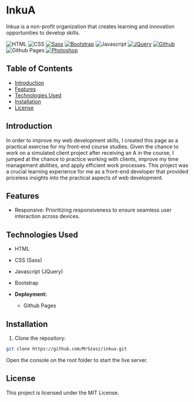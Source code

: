 # InkuA

Inkua is a non-profit organization that creates learning and innovation opportunities to develop skills.

![HTML](https://img.shields.io/badge/HTML5-E34F26?style=for-the-badge&logo=html5&logoColor=white) ![CSS](https://img.shields.io/badge/CSS3-1572B6?style=for-the-badge&logo=css3&logoColor=white) [![Sass](https://img.shields.io/badge/Sass-CC6699?style=for-the-badge&logo=sass&logoColor=white)](https://sass-lang.com/) [![Bootstrap](https://img.shields.io/badge/Bootstrap-563D7C?style=for-the-badge&logo=bootstrap&logoColor=white)](https://getbootstrap.com/) ![Javascript](https://img.shields.io/badge/JavaScript-323330?style=for-the-badge&logo=javascript&logoColor=F7DF1E) [![JQuery](https://img.shields.io/badge/jQuery-0769AD?style=for-the-badge&logo=jquery&logoColor=white)](https://jquery.com/) [![Github](https://img.shields.io/badge/GitHub-100000?style=for-the-badge&logo=github&logoColor=white)](https://github.com/) ![Github Pages](https://img.shields.io/badge/GitHub%20Pages-222222?style=for-the-badge&logo=GitHub%20Pages&logoColor=white) [![Photoshop](https://img.shields.io/badge/Adobe%20Photoshop-31A8FF?style=for-the-badge&logo=Adobe%20Photoshop&logoColor=black)](https://www.adobe.com/products/photoshop.html)

## Table of Contents

- [Introduction](#introduction)
- [Features](#features)
- [Technologies Used](#technologies-used)
- [Installation](#installation)
- [License](#license)

## Introduction

In order to improve my web development skills, I created this page as a practical exercise for my front-end course studies. Given the chance to work on a simulated client project after receiving an A in the course, I jumped at the chance to practice working with clients, improve my time management abilities, and apply efficient work processes. This project was a crucial learning experience for me as a front-end developer that provided priceless insights into the practical aspects of web development.

## Features

- Responsive: Prioritizing responsiveness to ensure seamless user interaction across devices.

## Technologies Used

- HTML
- CSS (Sass)
- Javascript (JQuery)
- Bootstrap

- **Deployment:**
  - Github Pages

## Installation

1. Clone the repository:

```bash
git clone https://github.com/MrSzasz/inkua.git
```

Open the console on the root folder to start the live server.

## License

This project is licensed under the MIT License.
